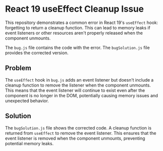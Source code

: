 # React 19 useEffect Cleanup Issue

This repository demonstrates a common error in React 19's `useEffect` hook: forgetting to return a cleanup function. This can lead to memory leaks if event listeners or other resources aren't properly released when the component unmounts.

The `bug.js` file contains the code with the error. The `bugSolution.js` file provides the corrected version.

## Problem

The `useEffect` hook in `bug.js` adds an event listener but doesn't include a cleanup function to remove the listener when the component unmounts. This means that the event listener will continue to exist even after the component is no longer in the DOM, potentially causing memory issues and unexpected behavior.

## Solution

The `bugSolution.js` file shows the corrected code.  A cleanup function is returned from `useEffect` to remove the event listener. This ensures that the event listener is removed when the component unmounts, preventing potential memory leaks.